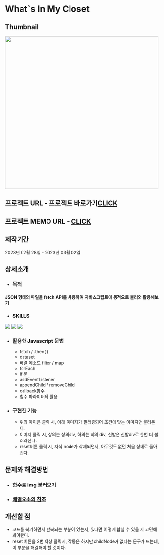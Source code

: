 # What`s In My Closet

## Thumbnail
<img src="https://github.com/JuhyunjaceLee/Javascript-Projects/assets/94448281/6c65d5d3-6030-4e8c-853e-64fdcdbe2ea0" width="500"/>

## 프로젝트 URL - 프로젝트 바로가기<a href="https://whats-in-my-closet.netlify.app">CLICK</a>

## 프로젝트 MEMO URL - <a href="https://desert-edam-bea.notion.site/What-s-In-My-Closet-74cb78cb3c9b4ab897b89217664fc8bd">CLICK</a>


## 제작기간
2023년 02월 28일 - 2023년 03월 02일

## 상세소개
* ### 목적
#### JSON 형태의 파일을 fetch API를 사용하여 자바스크립트에 동적으로 불러와 활용해보기

* ### SKILLS
<div>
  <img src="https://img.shields.io/badge/HTML5-E34F26?style=flat&logo=HTML5&logoColor=white" />
  <img src="https://img.shields.io/badge/CSS3-1572B6?style=flat&logo=CSS3&logoColor=white" />
  <img src="https://img.shields.io/badge/JAVASCRIPT-F7DF1E?style=flat&logo=JAVASCRIPT&logoColor=black" />
</div>

* ### 활용한 Javascript 문법
  - fetch / .then( )
  - dataset
  - 배열 메소드 filter / map
  - forEach
  - if 문
  - addEventListener
  - appendChild / removeChild
  - callback함수
  - 함수 파라미터의 활용
  
* ### 구현한 기능
  - 위의 아이콘 클릭 시, 아래 이미지가 필러링되어 조건에 맞는 이미지만 불러온다.
  - 이미지 클릭 시, 상의는 상의div, 하의는 하의 div, 신발은 신발div로 한번 더 불러와진다.
  - reset버튼 클릭 시, 자식 node가 삭제되면서, 아무것도 없던 처음 상태로 돌아간다.

## 문제와 해결방법
* ### <a href="https://desert-edam-bea.notion.site/img-e18fbae20e7545a0889af1f074b114bc?pvs=4">함수로 img 불러오기</a>
* ### <a href="https://desert-edam-bea.notion.site/b85ffae75d5347cf82f3459a3df3ddd0?pvs=4">배열요소의 참조</a>

## 개선할 점
* 코드를 복기하면서 반복되는 부분이 있는지, 있다면 어떻게 합칠 수 있을 지 고민해봐야한다.
* reset 버튼을 2번 이상 클릭시, 작동은 하지만 childNode가 없다는 문구가 뜨는데, 이 부분을 해결해야 할 것이다.
